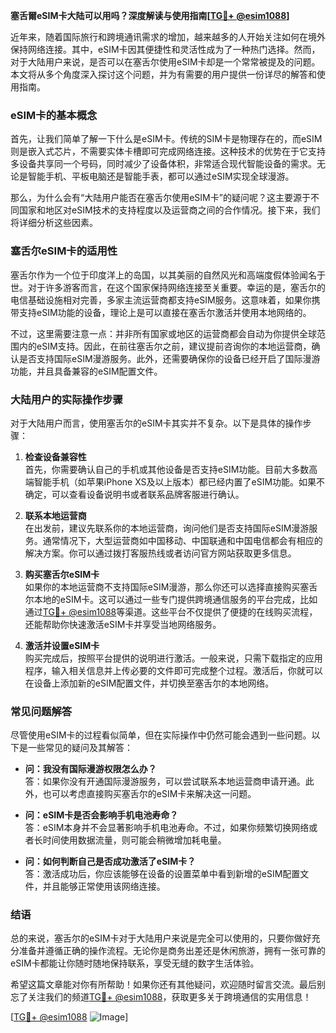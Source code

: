 **塞舌爾eSIM卡大陆可以用吗？深度解读与使用指南[[TG💪+ @esim1088](https://t.me/s/esim1088)]**

近年来，随着国际旅行和跨境通讯需求的增加，越来越多的人开始关注如何在境外保持网络连接。其中，eSIM卡因其便捷性和灵活性成为了一种热门选择。然而，对于大陆用户来说，是否可以在塞舌尔使用eSIM卡却是一个常常被提及的问题。本文将从多个角度深入探讨这个问题，并为有需要的用户提供一份详尽的解答和使用指南。

### eSIM卡的基本概念

首先，让我们简单了解一下什么是eSIM卡。传统的SIM卡是物理存在的，而eSIM则是嵌入式芯片，不需要实体卡槽即可完成网络连接。这种技术的优势在于它支持多设备共享同一个号码，同时减少了设备体积，非常适合现代智能设备的需求。无论是智能手机、平板电脑还是智能手表，都可以通过eSIM实现全球漫游。

那么，为什么会有“大陆用户能否在塞舌尔使用eSIM卡”的疑问呢？这主要源于不同国家和地区对eSIM技术的支持程度以及运营商之间的合作情况。接下来，我们将详细分析这些因素。

### 塞舌尔eSIM卡的适用性

塞舌尔作为一个位于印度洋上的岛国，以其美丽的自然风光和高端度假体验闻名于世。对于许多游客而言，在这个国家保持网络连接至关重要。幸运的是，塞舌尔的电信基础设施相对完善，多家主流运营商都支持eSIM服务。这意味着，如果你携带支持eSIM功能的设备，理论上是可以直接在塞舌尔激活并使用本地网络的。

不过，这里需要注意一点：并非所有国家或地区的运营商都会自动为你提供全球范围内的eSIM支持。因此，在前往塞舌尔之前，建议提前咨询你的本地运营商，确认是否支持国际eSIM漫游服务。此外，还需要确保你的设备已经开启了国际漫游功能，并且具备兼容的eSIM配置文件。

### 大陆用户的实际操作步骤

对于大陆用户而言，使用塞舌尔的eSIM卡其实并不复杂。以下是具体的操作步骤：

1. **检查设备兼容性**  
   首先，你需要确认自己的手机或其他设备是否支持eSIM功能。目前大多数高端智能手机（如苹果iPhone XS及以上版本）都已经内置了eSIM功能。如果不确定，可以查看设备说明书或者联系品牌客服进行确认。

2. **联系本地运营商**  
   在出发前，建议先联系你的本地运营商，询问他们是否支持国际eSIM漫游服务。通常情况下，大型运营商如中国移动、中国联通和中国电信都会有相应的解决方案。你可以通过拨打客服热线或者访问官方网站获取更多信息。

3. **购买塞舌尔eSIM卡**  
   如果你的本地运营商不支持国际eSIM漫游，那么你还可以选择直接购买塞舌尔本地的eSIM卡。这可以通过一些专门提供跨境通信服务的平台完成，比如通过[TG💪+ @esim1088](https://t.me/s/esim1088)等渠道。这些平台不仅提供了便捷的在线购买流程，还能帮助你快速激活eSIM卡并享受当地网络服务。

4. **激活并设置eSIM卡**  
   购买完成后，按照平台提供的说明进行激活。一般来说，只需下载指定的应用程序，输入相关信息并上传必要的文件即可完成整个过程。激活后，你就可以在设备上添加新的eSIM配置文件，并切换至塞舌尔的本地网络。

### 常见问题解答

尽管使用eSIM卡的过程看似简单，但在实际操作中仍然可能会遇到一些问题。以下是一些常见的疑问及其解答：

- **问：我没有国际漫游权限怎么办？**  
  答：如果你没有开通国际漫游服务，可以尝试联系本地运营商申请开通。此外，也可以考虑直接购买塞舌尔的eSIM卡来解决这一问题。

- **问：eSIM卡是否会影响手机电池寿命？**  
  答：eSIM本身并不会显著影响手机电池寿命。不过，如果你频繁切换网络或者长时间使用数据流量，则可能会稍微增加耗电量。

- **问：如何判断自己是否成功激活了eSIM卡？**  
  答：激活成功后，你应该能够在设备的设置菜单中看到新增的eSIM配置文件，并且能够正常使用该网络连接。

### 结语

总的来说，塞舌尔的eSIM卡对于大陆用户来说是完全可以使用的，只要你做好充分准备并遵循正确的操作流程。无论你是商务出差还是休闲旅游，拥有一张可靠的eSIM卡都能让你随时随地保持联系，享受无缝的数字生活体验。

希望这篇文章能对你有所帮助！如果你还有其他疑问，欢迎随时留言交流。最后别忘了关注我们的频道[TG💪+ @esim1088](https://t.me/s/esim1088)，获取更多关于跨境通信的实用信息！

[[TG💪+ @esim1088](https://t.me/s/esim1088) ![Image](https://i.postimg.cc/4NQfJmqS/Snipaste-2025-05-13-00-14-12.png)]